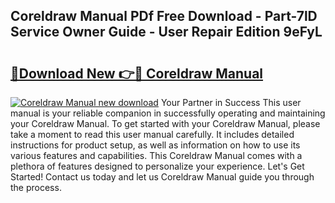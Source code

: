 ## Coreldraw Manual PDf Free Download - Part-7lD Service Owner Guide - User Repair Edition 9eFyL

# <h2><a href="http://bc287.oget.top/?id=Coreldraw+Manual">🔗Download New 👉🔴 Coreldraw Manual</a></h2>

[![Coreldraw Manual new download](https://i.imgur.com/5g1atiW.png)](http://bc287.oget.top/?id=Coreldraw+Manual)
Your Partner in Success This user manual is your reliable companion in successfully operating and maintaining your Coreldraw Manual. To get started with your Coreldraw Manual, please take a moment to read this user manual carefully. It includes detailed instructions for product setup, as well as information on how to use its various features and capabilities. This Coreldraw Manual comes with a plethora of features designed to personalize your experience. Let's Get Started! Contact us today and let us Coreldraw Manual guide you through the process.
